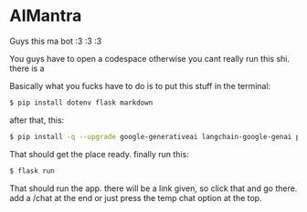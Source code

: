 # AIMantra

Guys this ma bot :3 :3 :3

You guys have to open a codespace otherwise you cant really run this shi. there is a 

Basically what you fucks have to do is to put this stuff in the terminal:
```bash
$ pip install dotenv flask markdown
```

after that, this:
```bash
$ pip install -q --upgrade google-generativeai langchain-google-genai python-dotenv
```

That should get the place ready. finally run this:
```bash
$ flask run
```
That should run the app. there will be a link given, so click that and go there. add a /chat at the end or just press the temp chat option at the top.
